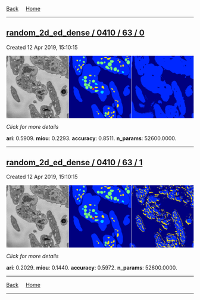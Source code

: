 
[Back](..)&nbsp;&nbsp;&nbsp;&nbsp;&nbsp;[Home](https://leapmanlab.github.io/snapshots)

---

<div class="summary"><a href="0"><h2>random_2d_ed_dense / 0410 / 63 / 0</h2></a><p>Created 12 Apr 2019, 15:10:15
</p><a href="0"><img src="0/media/summary.png" align="center"></a><p>
<i>Click for more details</i>
</p></div>

**ari**: 0.5909. **miou**: 0.2293. **accuracy**: 0.8511. **n_params**: 52600.0000. 

---

<div class="summary"><a href="1"><h2>random_2d_ed_dense / 0410 / 63 / 1</h2></a><p>Created 12 Apr 2019, 15:10:15
</p><a href="1"><img src="1/media/summary.png" align="center"></a><p>
<i>Click for more details</i>
</p></div>

**ari**: 0.2029. **miou**: 0.1440. **accuracy**: 0.5972. **n_params**: 52600.0000. 

---

[Back](..)&nbsp;&nbsp;&nbsp;&nbsp;&nbsp;[Home](https://leapmanlab.github.io/snapshots)

---